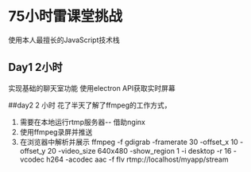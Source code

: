 # 75小时雷课堂挑战
使用本人最擅长的JavaScript技术栈

## Day1 2小时
实现基础的聊天室功能
使用electron API获取实时屏幕


##day2 2 小时
花了半天了解了ffmpeg的工作方式，
1. 需要在本地运行rtmp服务器-- 借助nginx
2. 使用ffmpeg录屏并推送
3. 在浏览器中解析并展示
ffmpeg -f gdigrab -framerate 30 -offset_x 10 -offset_y 20 -video_size 640x480 -show_region 1 -i desktop -r 16 -vcodec h264 -acodec aac -f flv rtmp://localhost/myapp/stream
